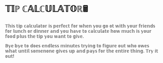 # 𝕋𝕀ℙ ℂ𝔸𝕃ℂ𝕌𝕃𝔸𝕋𝕆ℝ🖩
𝕋𝕙𝕚𝕤 𝕥𝕚𝕡 𝕔𝕒𝕝𝕔𝕦𝕝𝕒𝕥𝕠𝕣 𝕚𝕤 𝕡𝕖𝕣𝕗𝕖𝕔𝕥 𝕗𝕠𝕣 𝕨𝕙𝕖𝕟 𝕪𝕠𝕦 𝕘𝕠 𝕠𝕥 𝕨𝕚𝕥𝕙 𝕪𝕠𝕦𝕣 𝕗𝕣𝕚𝕖𝕟𝕕𝕤 𝕗𝕠𝕣 𝕝𝕦𝕟𝕔𝕙 𝕠𝕣 𝕕𝕚𝕟𝕟𝕖𝕣 𝕒𝕟𝕕 𝕪𝕠𝕦 𝕙𝕒𝕧𝕖 𝕥𝕠 𝕔𝕒𝕝𝕔𝕦𝕝𝕒𝕥𝕖 𝕙𝕠𝕨 𝕞𝕦𝕔𝕙 𝕚𝕤 𝕪𝕠𝕦𝕣 𝕗𝕠𝕠𝕕 𝕡𝕝𝕦𝕤 𝕥𝕙𝕖 𝕥𝕚𝕡 𝕪𝕠𝕦 𝕨𝕒𝕟𝕥 𝕥𝕠 𝕘𝕚𝕧𝕖.

𝔹𝕪𝕖 𝕓𝕪𝕖 𝕥𝕠 𝕕𝕠𝕖𝕤 𝕖𝕟𝕕𝕝𝕖𝕤𝕤 𝕞𝕚𝕟𝕦𝕥𝕖𝕤 𝕥𝕣𝕪𝕚𝕟𝕘 𝕥𝕠 𝕗𝕚𝕘𝕦𝕣𝕖 𝕠𝕦𝕥 𝕨𝕙𝕠 𝕠𝕨𝕖𝕤 𝕨𝕙𝕒𝕥 𝕦𝕟𝕥𝕚𝕝 𝕤𝕠𝕞𝕖𝕟𝕠𝕟𝕖 𝕘𝕚𝕧𝕖𝕤 𝕦𝕡 𝕒𝕟𝕕 𝕡𝕒𝕪𝕤 𝕗𝕠𝕣 𝕥𝕙𝕖 𝕖𝕟𝕥𝕚𝕣𝕖 𝕥𝕙𝕚𝕟𝕘. 𝕋𝕣𝕪 𝕚𝕥 𝕠𝕦𝕥!
